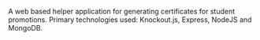 A web based helper application for generating certificates for student promotions. Primary technologies used: Knockout.js, Express, NodeJS and MongoDB.
